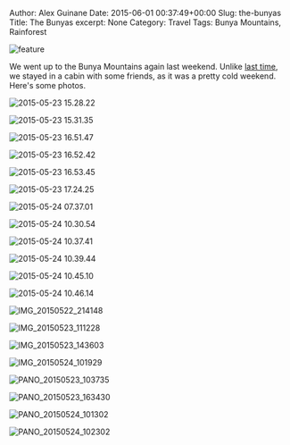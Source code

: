 Author: Alex Guinane
Date: 2015-06-01 00:37:49+00:00
Slug: the-bunyas
Title: The Bunyas
excerpt: None
Category: Travel
Tags: Bunya Mountains, Rainforest

![feature](/images/2015/2015-06-01-the-bunyas/feature.jpg)

We went up to the Bunya Mountains again last weekend. Unlike [last time](bunya-mountains), we stayed in a cabin with some friends, as it was a pretty cold weekend. Here's some photos.

![2015-05-23 15.28.22](/images/2015/2015-06-01-the-bunyas/2015-05-23-15-28-22.jpg)

![2015-05-23 15.31.35](/images/2015/2015-06-01-the-bunyas/2015-05-23-15-31-35.jpg)

![2015-05-23 16.51.47](/images/2015/2015-06-01-the-bunyas/2015-05-23-16-51-47.jpg)

![2015-05-23 16.52.42](/images/2015/2015-06-01-the-bunyas/2015-05-23-16-52-42.jpg)

![2015-05-23 16.53.45](/images/2015/2015-06-01-the-bunyas/2015-05-23-16-53-45.jpg)

![2015-05-23 17.24.25](/images/2015/2015-06-01-the-bunyas/2015-05-23-17-24-25.jpg)

![2015-05-24 07.37.01](/images/2015/2015-06-01-the-bunyas/2015-05-24-07-37-01.jpg)

![2015-05-24 10.30.54](/images/2015/2015-06-01-the-bunyas/2015-05-24-10-30-54.jpg)

![2015-05-24 10.37.41](/images/2015/2015-06-01-the-bunyas/2015-05-24-10-37-41.jpg)

![2015-05-24 10.39.44](/images/2015/2015-06-01-the-bunyas/2015-05-24-10-39-44.jpg)

![2015-05-24 10.45.10](/images/2015/2015-06-01-the-bunyas/2015-05-24-10-45-10.jpg)

![2015-05-24 10.46.14](/images/2015/2015-06-01-the-bunyas/2015-05-24-10-46-14.jpg)

![IMG_20150522_214148](/images/2015/2015-06-01-the-bunyas/img_20150522_214148.jpg)

![IMG_20150523_111228](/images/2015/2015-06-01-the-bunyas/img_20150523_111228.jpg)

![IMG_20150523_143603](/images/2015/2015-06-01-the-bunyas/img_20150523_143603.jpg)

![IMG_20150524_101929](/images/2015/2015-06-01-the-bunyas/img_20150524_101929.jpg)

![PANO_20150523_103735](/images/2015/2015-06-01-the-bunyas/pano_20150523_103735.jpg)

![PANO_20150523_163430](/images/2015/2015-06-01-the-bunyas/pano_20150523_163430.jpg)

![PANO_20150524_101302](/images/2015/2015-06-01-the-bunyas/pano_20150524_101302.jpg)

![PANO_20150524_102302](/images/2015/2015-06-01-the-bunyas/pano_20150524_102302.jpg)
